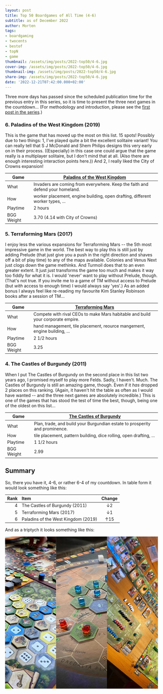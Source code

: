 ```yaml
---
layout: post
title: Top 50 Boardgames of All Time (4-6)
subtitle: as of December 2022
author: Morten
tags:
- boardgaming
- twocents
- bestof
- topN
- game
thumbnail: /assets/img/posts/2022-top50/4-6.jpg
cover-img: /assets/img/posts/2022-top50/4-6.jpg
thumbnail-img: /assets/img/posts/2022-top50/4-6.jpg
share-img: /assets/img/posts/2022-top50/4-6.jpg
date: '2022-12-21T07:42:00.000+02:00'
---
```


Three more days has passed since the scheduled publication time for the previous entry in this series, so it is time to present the three next games in the countdown... (For methodology and introduction, please see the [first post in the series](/2022-12-01-top50-part1/).)

### 6. Paladins of the West Kingdom (2019)

This is the game that has moved up the most on this list. 15 spots! Possibly due to two things: 1, I've played quite a bit the excellent solitaire variant! You can really tell that S J McDonald and Shem Philips designs this very early on in their process. ((Especially) in this case one could argue that the game really is a multiplayer solitaire, but I don't mind that at all. (Also there are enough interesting interaction points here.)) And 2, I really liked the City of Crowns expansion! 

| Game       | [Paladins of the West Kingdom](https://boardgamegeek.com/boardgame/266810/paladins-west-kingdom) |
| ---------- | ------------------------------------------------------------------------------------------------ |
| What       | Invaders are coming from everywhere. Keep the faith and defend your homeland.                    |
| How        | worker placement, engine building, open drafting, different worker types, ...                    |
| Playtime   | 2 hours                                                                                          |
| BGG Weight | 3.70 (4.14 with City of Crowns)                                                                  |

### 5. Terraforming Mars (2017)

I enjoy less the various expansions for Terraforming Mars -- the 5th most impressive game in the world. The best way to play this is still just by adding Prelude (that just give you a push in the right direction and shaves off a bit of play time) to any of the maps available. Colonies and Venus Next just clogs down the game methinks. And Turmoil does that to an even greater extent. It just just transforms the game too much and makes it way too fiddly for what it is. I would 'never' want to play without Prelude, though. (That's not true. If you invite me to a game of TM without access to Prelude (but _with_ access to enough time) I would always say 'yes'.) As an added bonus I always feel like re-reading my favourite Kim Stanley Robinson books after a session of TM...

| Game       | [Terraforming Mars](https://boardgamegeek.com/boardgame/167791/terraforming-mars) |
| ---------- | --------------------------------------------------------------------------------- |
| What       | Compete with rival CEOs to make Mars habitable and build your corporate empire.   |
| How        | hand management, tile placement, reource mangement, engine building, ...          |
| Playtime   | 2 1/2 hours                                                                       |
| BGG Weight | 3.25                                                                              |

### 4. The Castles of Burgundy (2011)

When I put The Castles of Burgundy on the second place in this list two years ago, I promised myself to play more Felds. Sadly, I haven't. Much. The Castles of Burgundy is still an amazing game, though. Even if it _has_ dropped 2 places on this ranking. (Again, it haven't hit the table as often as I would have wanted -- and the three next games are absolutely incredible.) This is one of the games that has stood the test of time the best, though, being one of the oldest on this list...

| Game       | [The Castles of Burgundy](https://boardgamegeek.com/boardgame/84876/castles-burgundy) |
| ---------- | ------------------------------------------------------------------------------------- |
| What       | Plan, trade, and build your Burgundian estate to prosperity and prominence.           |
| How        | tile placement, pattern building, dice rolling, open drafting, ...                    |
| Playtime   | 1 1/2 hours                                                                           |
| BGG Weight | 2.99                                                                                  |

## Summary

So, there you have it, 4-6, or rather 6-4 of my countdown. In table form it would look something like this:

| Rank | Item                                | Change |
| ----:|:----------------------------------- |:------:|
| 4    | The Castles of Burgundy (2011)      | ↓2     |
| 5    | Terraforming Mars (2017)            | ↓1     |
| 6    | Paladins of the West Kingdom (2019) | ↑15    |

And as a triptych it looks something like this:

![4-6](/assets/img/posts/2022-top50/4-6.jpg)